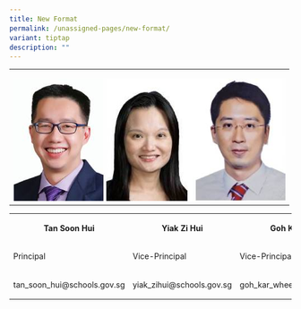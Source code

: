 ```yaml
---
title: New Format
permalink: /unassigned-pages/new-format/
variant: tiptap
description: ""
---
```

<table><tbody><tr><td rowspan="1" colspan="1"><p></p><p></p><div class="isomer-image-wrapper"><img style="width: 100%" height="auto" width="100%" alt="" src="/images/School_Leaders/school_leader1.jpg"></div></td></tr></tbody></table><table><tbody><tr><th rowspan="1" colspan="1"><p>Tan Soon Hui</p></th><th rowspan="1" colspan="1"><p>Yiak Zi Hui</p></th><th rowspan="1" colspan="1"><p>Goh Kar Whee</p></th></tr><tr><td rowspan="1" colspan="1"><p>Principal</p></td><td rowspan="1" colspan="1"><p>Vice-Principal</p></td><td rowspan="1" colspan="1"><p>Vice-Principal</p></td></tr><tr><td rowspan="1" colspan="1"><p>tan_soon_hui@schools.gov.sg</p></td><td rowspan="1" colspan="1"><p>yiak_zihui@schools.gov.sg</p></td><td rowspan="1" colspan="1"><p>goh_kar_whee@schools.gov.sg</p></td></tr></tbody></table><p></p>